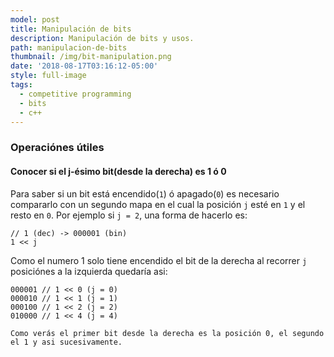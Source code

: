 ```yaml
---
model: post
title: Manipulación de bits
description: Manipulación de bits y usos.
path: manipulacion-de-bits
thumbnail: /img/bit-manipulation.png
date: '2018-08-17T03:16:12-05:00'
style: full-image
tags:
  - competitive programming
  - bits
  - c++
---
```

### Operaciónes útiles
#### Conocer si el j-ésimo bit(desde la derecha) es 1 ó 0

Para saber si un bit está encendido(`1`) ó apagado(`0`) es necesario compararlo con un segundo mapa en el cual  la posición `j` esté en `1` y el resto en `0`.
Por ejemplo si `j = 2`, una forma de hacerlo es:
```
// 1 (dec) -> 000001 (bin)
1 << j
```
Como el numero 1 solo tiene encendido el bit de la derecha al recorrer `j` posiciónes a la izquierda quedaría asi:
```
000001 // 1 << 0 (j = 0)
000010 // 1 << 1 (j = 1)
000100 // 1 << 2 (j = 2)
010000 // 1 << 4 (j = 4)

Como verás el primer bit desde la derecha es la posición 0, el segundo el 1 y asi sucesivamente. 
```
